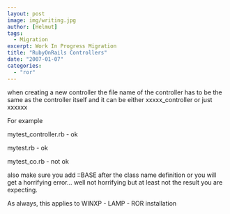 ```yaml
---
layout: post
image: img/writing.jpg
author: [Helmut]
tags:
  - Migration
excerpt: Work In Progress Migration
title: "RubyOnRails Controllers"
date: "2007-01-07"
categories: 
  - "ror"
---
```


when creating a new controller the file name of the controller has to be the same as the controller itself and it can be either xxxxx\_controller or just xxxxxx

For example

mytest\_controller.rb - ok

mytest.rb - ok

mytest\_co.rb - not ok

also make sure you add ::BASE after the class name definition or you will get a horrifying error... well not horrifying but at least not the result you are expecting.

As always, this applies to WINXP - LAMP - ROR installation

